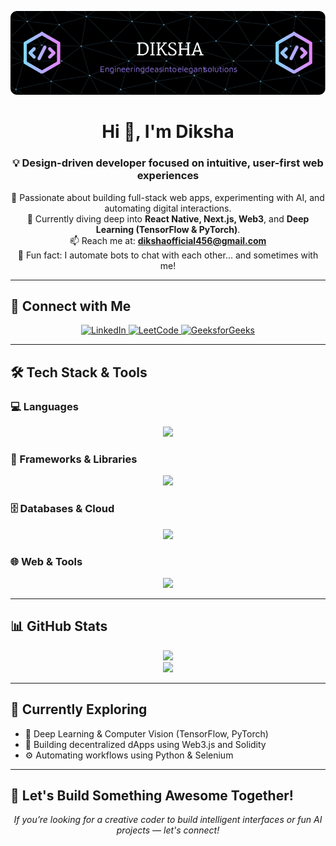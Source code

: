 ![logo](https://github.com/idiksha2004/idiksha2004/blob/main/github-header-image.png)
<h1 align="center">Hi 👋, I'm Diksha</h1>
<h3 align="center">💡 Design-driven developer focused on intuitive, user-first web experiences</h3>

<p align="center">
  🚀 Passionate about building full-stack web apps, experimenting with AI, and automating digital interactions.<br>
  🌱 Currently diving deep into <strong>React Native, Next.js, Web3</strong>, and <strong>Deep Learning (TensorFlow & PyTorch)</strong>.<br>
  📫 Reach me at: <a href="mailto:dikshaofficial456@gmail.com"><strong>dikshaofficial456@gmail.com</strong></a><br>
  🤖 Fun fact: I automate bots to chat with each other... and sometimes with me!
</p>

---

## 🔗 Connect with Me

<p align="center">
  <a href="https://www.linkedin.com/in/diksha628/" target="_blank">
    <img src="https://skillicons.dev/icons?i=linkedin" width="40" alt="LinkedIn" />
  </a>
  <a href="https://leetcode.com/diksha_codealchemy" target="_blank">
    <img src="https://upload.wikimedia.org/wikipedia/commons/1/19/LeetCode_logo_black.png" width="40" alt="LeetCode" />
  </a>
  <a href="https://auth.geeksforgeeks.org/user/diksha" target="_blank">
    <img src="https://upload.wikimedia.org/wikipedia/commons/4/43/GeeksforGeeks.svg" width="40" alt="GeeksforGeeks" />
  </a>
</p>


---

## 🛠️ Tech Stack & Tools

### 💻 Languages
<p align="center">
  <img src="https://skillicons.dev/icons?i=python,java,cpp,javascript" />
</p>

### 🚀 Frameworks & Libraries
<p align="center">
  <img src="https://skillicons.dev/icons?i=nextjs,spring,tensorflow" />
</p>

### 🗄️ Databases & Cloud
<p align="center">
  <img src="https://skillicons.dev/icons?i=mysql,gcp" />
</p>

### 🌐 Web & Tools
<p align="center">
  <img src="https://skillicons.dev/icons?i=html,css,git,github,chartjs" />
</p>

---

## 📊 GitHub Stats

<div align="center">
  <img src="https://github-readme-stats.vercel.app/api/top-langs/?username=idiksha2004&layout=compact&theme=tokyonight&hide_border=true" />
</div>

<div align="center">
  <img src="https://github-readme-stats.vercel.app/api?username=idiksha2004&show_icons=true&theme=tokyonight&hide_border=true" />
</div>



<!-- Fallback if above doesn't work -->
<!-- <div align="center">
  <img src="https://github-readme-streak-stats.herokuapp.com/?user=idiksha2004&theme=tokyonight&hide_border=true" alt="GitHub Streak fallback" />
</div> -->

---

## 🚀 Currently Exploring
- 🧠 Deep Learning & Computer Vision (TensorFlow, PyTorch)
- 🧩 Building decentralized dApps using Web3.js and Solidity
- ⚙️ Automating workflows using Python & Selenium

---

## 📌 Let's Build Something Awesome Together!
<p align="center">
  <i>If you’re looking for a creative coder to build intelligent interfaces or fun AI projects — let's connect!</i>
</p>
